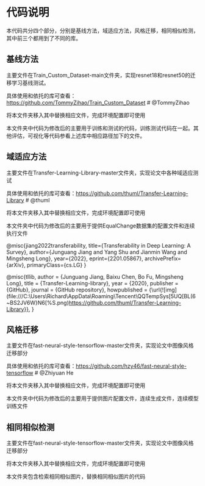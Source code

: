 # 代码说明

本代码共分四个部分，分别是基线方法，域适应方法，风格迁移，相同相似检测，其中前三个都用到了不同的库。

## 基线方法

主要文件在Train_Custom_Dataset-main文件夹，实现resnet18和resnet50的迁移学习基线测试。

具体使用和依托的库可查看：https://github.com/TommyZihao/Train_Custom_Dataset # @TommyZihao

将本文件夹移入其中替换相应文件，完成环境配置即可使用

本文件夹中代码为修改后的主要用于训练和测试的代码，训练测试代码在一起。其他评估，可视化等代码参看上述库中相应路径加下的文件。

## 域适应方法

主要文件在Transfer-Learning-Library-master文件夹，实现论文中各种域适应测试

具体使用和依托的库可查看：https://github.com/thuml/Transfer-Learning-Library # @thuml

将本文件夹移入其中替换相应文件，完成环境配置即可使用

本文件夹中代码为修改后的主要用于提供EqualChange数据集的配置文件和连续执行文件

@misc{jiang2022transferability,
   title={Transferability in Deep Learning: A Survey}, 
   author={Junguang Jiang and Yang Shu and Jianmin Wang and Mingsheng Long},
   year={2022},
   eprint={2201.05867},
   archivePrefix={arXiv},
   primaryClass={cs.LG}
}

@misc{tllib,
  author = {Junguang Jiang, Baixu Chen, Bo Fu, Mingsheng Long},
  title = {Transfer-Learning-library},
  year = {2020},
  publisher = {GitHub},
  journal = {GitHub repository},
  howpublished = {\url{![img](file:///C:\Users\Richard\AppData\Roaming\Tencent\QQTempSys\[5UQ[BL(6~BS2JV6W}N6[%S.png)https://github.com/thuml/Transfer-Learning-Library}},
}

## 风格迁移

主要文件在fast-neural-style-tensorflow-master文件夹，实现论文中图像风格迁移部分

具体使用和依托的库可查看：https://github.com/hzy46/fast-neural-style-tensorflow # @Zhiyuan He

将本文件夹移入其中替换相应文件，完成环境配置即可使用

本文件夹中代码为修改后的主要用于提供图片配置文件，连续生成文件，连续模型训练文件

## 相同相似检测

主要文件在fast-neural-style-tensorflow-master文件夹，实现论文中图像风格迁移部分

将本文件夹移入其中替换相应文件，完成环境配置即可使用

本文件夹包含检索相同相似图片，替换相同相似图片的代码


